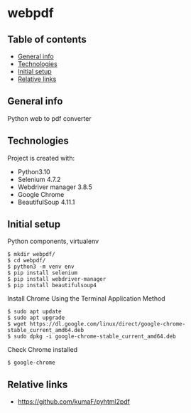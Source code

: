 # webpdf

## Table of contents
* [General info](#general-info)
* [Technologies](#technologies)
* [Initial setup](#initial-setup)
* [Relative links](#relative-links)

## General info
Python web to pdf converter
	
## Technologies
Project is created with:
* Python3.10
* Selenium 4.7.2
* Webdriver manager 3.8.5
* Google Chrome
* BeautifulSoup 4.11.1
	
## Initial setup

Python components, virtualenv
```
$ mkdir webpdf/
$ cd webpdf/
$ python3 -m venv env 
$ pip install selenium
$ pip install webdriver-manager
$ pip install beautifulsoup4
```
Install Chrome Using the Terminal Application Method
```
$ sudo apt update
$ sudo apt upgrade
$ wget https://dl.google.com/linux/direct/google-chrome-stable_current_amd64.deb
$ sudo dpkg -i google-chrome-stable_current_amd64.deb
```
Check Chrome installed
```
$ google-chrome
```

## Relative links

* https://github.com/kumaF/pyhtml2pdf